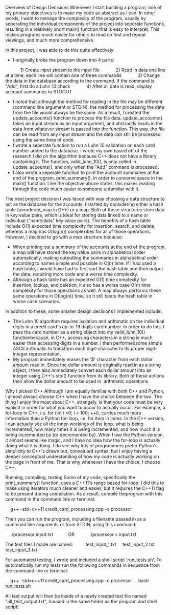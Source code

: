 Overview of Design Decisions
Whenever I start building a program, one of my primary objectives is to make my code as abstract as I can. In other words, I want to manage the complexity of the program, usually by seperating the individual components of the project into seperate functions, resulting in a relatively short main() function that is easy to interpret. This makes programs much easier for others to read on first and repeat viewings, and much more comprehensive. 

In this project, I was able to do this quite effectively:
  -	I originally broke the program down into 4 parts: 
  
            1) Create input stream to the input file
            2) Read in data one line at a time, each line will contain one of three commands
            3) Change the data in the database according to the command. If the command is 
              "Add", first do a Luhn 10 check
            4) After all data is read, display account summaries to STDOUT
  -	I noted that although the method for reading in the file may be different (command line argument or STDIN), the method for processing the data from the file would always be the same. As a result, I created the update_accounts() function to process the file data. update_accounts() takes an input stream as an input argument, and abstractly reads in the data from whatever stream is passed into the function. This way, the file can be read from any input stream and the data can still be processed using the same lines of code.
  -	I wrote a seperate function to run a Luhn 10 validation on each card number added to the database. I wrote my own based off of the research I did on the algorithm because C++ does not have a library containing it. The function, valid_luhn_10(), is only called in update_accounts(), and only when the "Add" command is processed.
  -	 I also wrote a seperate function to print the account summaries at the end of the program, print_summary(), in order to conserve space in the main() function. Like the objective above states, this makes reading through the code much easier to someone unfamiliar with it.

The next project decision I was faced with was choosing a data structure to act as the database for the accounts. I started by considering either a hash table (unordered_map in C++) or a map. Both of these structures store data in key:value pairs, which is ideal for storing data linked to a name or individual ("name:data" key:value pairs). The benefits of a hash table include O(1) expected time complexity for insertion, search, and delete, whereas a map has O(log(n)) complexities for all of those operations. However, I decided to go with a map structure because:
  -	When printing out a summary of the accounts at the end of the program, a map will have stored the key:value pairs in alphabetical order automatically, making outputting the summaries in alphabetical order according to names simple and possible in O(n) time. If I had used a hash table, I would have had to first sort the hash table and then output the data, requiring more code and a worse time complexity.
  -	 Although a hash table has an expected O(1) time complexity for insertion, lookup, and deletion, it also has a worse case O(n) time complexity for those operations as well. A map always performs these same operations in O(log(n)) time, so it still beats the hash table in worse case scenarios.

In addition to these, some smaller design decisions I implemented include:
-	The Luhn 10 algorithm requires isolation and arithmatic on the individual digits in a credit card's up-to-19 digits card number. In order to do this, I pass the card number as a string object into my valid_luhn_10() functionbecause, in C++, accessing characters in a string is much easier than accessing digits in a number. I then performedsome simple ASCII arithmatic to transform each digit-character to its proper digit-integer representation.
-	My program immediately erases the '$' character from each dollar amount read in. Since the dollar amount is originally read in as a string object, I then also immediately convert each dollar amount into an integer using C++'s stoi() function from its <string> library. Both of these actions then allow the dollar amount to be used in  arithmatic operations.




Why I picked C++
Although I am equally familiar with both C++ and Python, I almost always choose C++ when I have the choice between the two. The thing I enjoy the most about C++, strangely, is that your code must be very explicit in order for what you want to occur to actually occur. For example, a for-loop in C++, i.e. for (int i =0; i < 100; ++i), carries much more information than a Python for-loop, i.e. for item in items. In the C++ version, I can actually see all the inner-workings of the loop, what is being incremented, how many times it is being incremented, and how much it is being incremented by (or decremented by). When I use the Python version, it almost seems like magic, and I have no idea how the for-loop is actually doing what it is doing. I do see why lots of programmers prefer Python's simplicity to C++'s drawn out, convoluted syntax, but I enjoy having a deeper conceptual understanding of how my code is actually working on the page in front of me. That is why whenever I have the choice, I choose C++.




Running, compiling, testing
Some of my code, specifically the print_summary() function, uses a C++11's range based for-loop. I did this to make using iterators much cleaner and easier, but it requires the C++11 flag to be present during compilation. As a result, compile theprogram with this command in the command line or terminal:

    g++ -std=c++11 credit_card_processing.cpp -o processor

Then you can run the program, including a filename passed in as a command line arguments or from STDIN, using this command:

    ./processor input.txt            OR            ./processor < input.txt

The test files I made are named:
    
    test_input_1.txt
    test_input_2.txt
    test_input_3.txt

For automated testing, I wrote and included a shell script 'run_tests.sh'. To automatically run my tests run the following commands in sequence from the command line or terminal:

    g++ -std=c++11 credit_card_processing.cpp -o processor
    bash run_tests.sh

All test output will then be inside of a newly created text file named "all_test_output.txt", housed in the same folder as the program and shell script!




